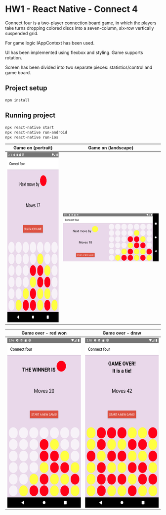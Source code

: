 # HW1 - React Native - Connect 4

Connect four is a two-player connection board game, in which the players take turns dropping colored discs into a seven-column, six-row vertically suspended grid.

For game logic IAppContext has been used.

UI has been implemented using flexbox and styling. Game supports rotation.

Screen has been divided into two separate pieces: statistics/control and game board.

## Project setup
```
npm install
```
## Running project
```
npx react-native start
npx react-native run-android
npx react-native run-ios
```


Game on (portrait) | Game on (landscape)
------------ | ------------- 
<img src="screenshots/game_on_portrait.png" height="550px"> | <img src="screenshots/game_on_landscape.png" width="550px">


Game over - red won | Game over - draw
------------ | -------------
<img src="screenshots/winner_display.png" height="550px"> | <img src="screenshots/tie_display.png" height="550px">

